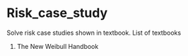 # Risk_case_study
Solve risk case studies shown in textbook.
List of textbooks
1. The New Weibull Handbook
